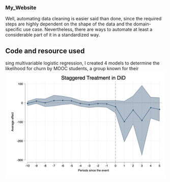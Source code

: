 ### My_Website
Well, automating data cleaning is easier said than done, since the required steps are highly dependent on the shape of the data and the domain-specific use case. Nevertheless, there are ways to automate at least a considerable part of it in a standardized way.

## Code and resource used 
sing multivariable logistic regression, I created 4 models to determine the likelihood for churn by MOOC students, a group known for their
![](https://github.com/enash88/enash88.github.io/blob/main/images/csdid%20invent.jpg)
